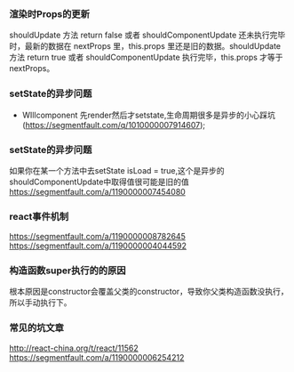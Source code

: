 ### 渲染时Props的更新
shouldUpdate 方法 return false 或者 shouldComponentUpdate 还未执行完毕时，最新的数据在 nextProps 里，this.props 里还是旧的数据。shouldUpdate 方法 return true 或者 shouldComponentUpdate 执行完毕，this.props 才等于 nextProps。

### setState的异步问题
+ WIllcomponent   先render然后才setstate,生命周期很多是异步的小心踩坑  (https://segmentfault.com/q/1010000007914607);

### setState的异步问题
如果你在某一个方法中去setState isLoad = true,这个是异步的 shouldComponentUpdate中取得值很可能是旧的值  https://segmentfault.com/a/1190000007454080

### react事件机制
https://segmentfault.com/a/1190000008782645
https://segmentfault.com/a/1190000004044592

### 构造函数super执行的的原因

根本原因是constructor会覆盖父类的constructor，导致你父类构造函数没执行，所以手动执行下。

### 常见的坑文章
http://react-china.org/t/react/11562
https://segmentfault.com/a/1190000006254212

